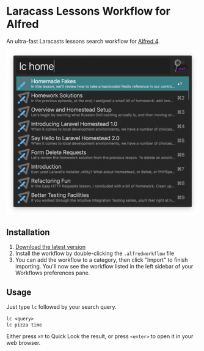 # Laracass Lessons Workflow for Alfred

An ultra-fast Laracasts lessons search workflow for [Alfred 4](https://www.alfredapp.com).

![Screenshot](screenshot.png)

## Installation

1. [Download the latest version](https://github.com/egyptik/alfred-laracasts-lessons/releases/download/v0.0.1/Laravel.Docs.alfredworkflow)
2. Install the workflow by double-clicking the `.alfredworkflow` file
3. You can add the workflow to a category, then click "Import" to finish importing. You'll now see the workflow listed in the left sidebar of your Workflows preferences pane.

## Usage

Just type `lc` followed by your search query.

```
lc <query>
lc pizza time
```

Either press `⌘Y` to Quick Look the result, or press `<enter>` to open it in your web browser.
